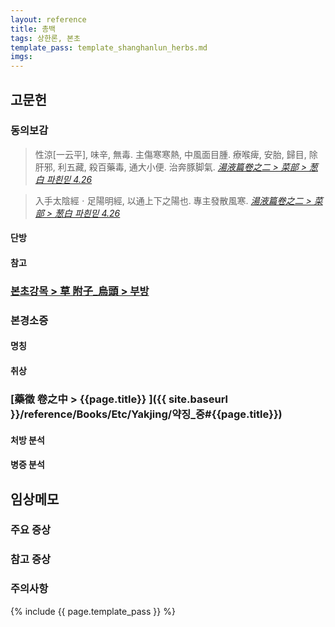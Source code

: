 ```yaml
---
layout: reference
title: 총백
tags: 상한론, 본초
template_pass: template_shanghanlun_herbs.md
imgs:
---
```



## 고문헌

### 동의보감

> 性涼[一云平], 味辛, 無毒. 主傷寒寒熱, 中風面目腫. 療喉痺, 安胎, 歸目, 除肝邪, 利五藏, 殺百藥毒, 通大小便. 治奔豚脚氣. _[湯液篇卷之二 > 菜部 > 葱白 파흰믿 4.26](https://mediclassics.kr/books/8/volume/21/#content_1013)_

> 入手太陰經ㆍ足陽明經, 以通上下之陽也. 專主發散風寒. _[湯液篇卷之二 > 菜部 > 葱白 파흰믿 4.26](https://mediclassics.kr/books/8/volume/21/#content_1013)_

#### 단방



#### 참고


### [본초강목 > 草	附子_烏頭 > 부방](https://mediclassics.kr/books/8/volume/22/#content_386)



### 본경소증



#### 명칭




#### 취상



### [藥徵 卷之中 > {{page.title}} ]({{ site.baseurl }}/reference/Books/Etc/Yakjing/약징_중#{{page.title}})



#### 처방 분석



#### 병증 분석


## 임상메모

### 주요 증상



### 참고 증상


### 주의사항


{% include {{ page.template_pass }} %}
